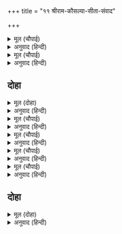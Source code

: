 +++
title = "११ श्रीराम-कौसल्या-सीता-संवाद"

+++


<details><summary>मूल (चौपाई)</summary>

कहि प्रिय बचन प्रिया समुझाई।  
लगे मातु पद आसिष पाई॥  
बेगि प्रजा दुख मेटब आई।  
जननी निठुर बिसरि जनि जाई॥
</details>

<details><summary>अनुवाद (हिन्दी)</summary>

श्रीरामचंद्रांनी प्रिय बोलून सीतेला समजाविले. नंतर मातेचे पाय धरून आशीर्वाद घेतला. कौसल्या म्हणाली, ‘मुला! लवकर परतयेऊन प्रजेचे दुःख दूर कर. या निष्ठुर आईला तुझा विसर न पडो.॥ ३॥
</details>

<details><summary>मूल (चौपाई)</summary>

फरिहि दसा बधि बहुरि कि मोरी।  
देखिहउँ नयन मनोहर जोरी॥  
सुदिनसुघरी तात कब होइहि।  
जननी जिअत बदन बिधु जोइहि॥
</details>

<details><summary>अनुवाद (हिन्दी)</summary>

हे विधात्या, माझी ही दशा कधी बदलेल काय? मी आपल्या डोळ्यांनी या मनोहर जोडप्याला पुन्हा पाहू शकेन काय? हे पुत्रा, तुझी आई जिवंतपणी तुझा मुखचंद्र पुन्हा पाहू शकेल, तो सुंदर दिवस व शुभ क्षण केव्हा येईल?॥ ४॥
</details>

## दोहा


<details><summary>मूल (दोहा)</summary>

बहुरि बच्छ कहि लालु कहि रघुपति रघुबर तात।  
कबहिं बोलाइ लगाइ हियँ हरषि निरखिहउँ गात॥ ६८॥
</details>

<details><summary>अनुवाद (हिन्दी)</summary>

बाळ! ‘वत्स’ म्हणून, ‘लाला’ म्हणून, ‘रघुपती’ म्हणून, ’ ‘रघुवर’ म्हणून मी तुला पुन्हा केव्हा हृदयाशी धरीन? व आनंदाने तुला पाहू शकेन?’॥ ६८॥
</details>

<details><summary>मूल (चौपाई)</summary>

लखि सनेह कातरि महतारी।  
बचनु न आव बिकल भइ भारी॥  
राम प्रबोधु कीन्ह बिधि नाना।  
समउ सनेहु न जाइ बखाना॥
</details>

<details><summary>अनुवाद (हिन्दी)</summary>

माता प्रेमाने अधीर असून इतकी व्याकूळ झाली आहे की, तिच्या तोंडातून शब्द फुटत नाही. तेव्हा श्रीरामचंद्रांनी अनेक प्रकारे मातेला समजावले. त्या प्रसंगाचे व प्रेमाचे वर्णन करणे अशक्य.॥ १॥
</details>

<details><summary>मूल (चौपाई)</summary>

तबजानकीसासुपग लागी।  
सुनिअ माय मैं परम अभागी॥  
सेवा समय दैअँबनु दीन्हा।  
मोर मनोरथु सफल न कीन्हा॥
</details>

<details><summary>अनुवाद (हिन्दी)</summary>

मग जानकी सासूच्या पाया पडून म्हणाली, ‘आई ! ऐका. मी मोठी दुर्दैवी आहे. तुमची सेवा करण्याच्या वेळी देवाने मला वनवास दिला. माझे मनोरथ पूर्ण केले नाहीत.॥ २॥
</details>

<details><summary>मूल (चौपाई)</summary>

तजबछोभु जनि छाड़िअ छोहू।  
करमु कठिन कछु दोसु न मोहू॥  
सुनि सिय बचन सासु अकुलानी।  
दसा कवनि बिधि कहौं बखानी॥
</details>

<details><summary>अनुवाद (हिन्दी)</summary>

तुम्ही क्षोभ सोडा, परंतु माझ्यावरील कृपा सोडू नका. कर्माची गती कठीण आहे. माझाही काही दोष नाही.’ सीतेचे हे बोलणे ऐकून सासू व्याकूळ झाली. तिच्या अवस्थेचे वर्णन मी कसे करणार?’॥ ३॥
</details>

<details><summary>मूल (चौपाई)</summary>

बारहिं बार लाइ उर लीन्ही।  
धरि धीरजु सिख आसिष दीन्ही॥  
अचल होउ अहि वातु तुम्हारा।  
जब लगि गंग जमुन जल धारा॥
</details>

<details><summary>अनुवाद (हिन्दी)</summary>

कौसल्येने सीतेला वारंवार हृदयाशी धरले व धीर धरून उपदेश केला, आणि आशीर्वाद दिला की, ‘जोपर्यंत गंगा व यमुनेचा प्रवाह वाहात राहील, तोपर्यंत तुझे सौभाग्य अढळ राहील.’॥ ४॥
</details>

## दोहा


<details><summary>मूल (दोहा)</summary>

सीतहि सासु असीस सिख दीन्हि अनेक प्रकार।  
चली नाइ पद पदुम सिरु अति हित बारहिं बार॥ ६९॥
</details>

<details><summary>अनुवाद (हिन्दी)</summary>

सासूने सीतेला अनेक प्रकारचे आशीर्वाद व उपदेश दिले. आणि सीता मोठॺा प्रेमाने सासूच्या चरणी मस्तक ठेवून निघाली.॥ ६९॥
</details>
